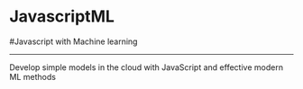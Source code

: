 # JavascriptML
#Javascript with Machine learning

***************

Develop simple models in the cloud with JavaScript and effective modern ML methods
